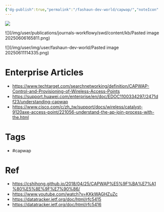 ```yaml
---
{"dg-publish":true,"permalink":"/fashaun-dev-world/capwap/","noteIcon":""}
---
```



![](/img/user/publications/journals-workflowy/swd/content/kb/Pasted%20image%2020250606165811.png)


![](/img/user/publications/journals-workflowy/swd/content/kb/Pasted image 20250606165811.png)

![](/img/user/img/user/fashaun-dev-world/Pasted image 20250611114335.png)
# Enterprise Articles
- https://www.techtarget.com/searchnetworking/definition/CAPWAP-Control-and-Provisioning-of-Wireless-Access-Points
- https://support.huawei.com/enterprise/en/doc/EDOC1100334297/2471df23/understanding-capwap
- https://www.cisco.com/c/zh_tw/support/docs/wireless/catalyst-9120axe-access-point/221056-understand-the-ap-join-process-with-the.html

# Tags
- #capwap
# Ref
- https://cshihong.github.io/2018/04/25/CAPWAP%E5%9F%BA%E7%A1%80%E5%8E%9F%E7%90%86/
- https://www.youtube.com/watch?v=KKkWAGHZuZc
- https://datatracker.ietf.org/doc/html/rfc5415
- https://datatracker.ietf.org/doc/html/rfc5416